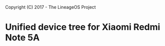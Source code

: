Copyright (C) 2017 - The LineageOS Project

Unified device tree for Xiaomi Redmi Note 5A
==============

